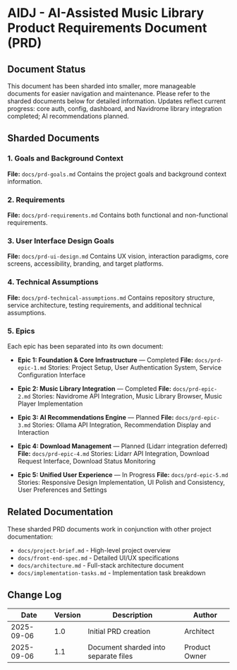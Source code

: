 # AIDJ - AI-Assisted Music Library Product Requirements Document (PRD)

## Document Status
This document has been sharded into smaller, more manageable documents for easier navigation and maintenance. Please refer to the sharded documents below for detailed information. Updates reflect current progress: core auth, config, dashboard, and Navidrome library integration completed; AI recommendations planned.

## Sharded Documents

### 1. Goals and Background Context
**File:** `docs/prd-goals.md`
Contains the project goals and background context information.

### 2. Requirements
**File:** `docs/prd-requirements.md`
Contains both functional and non-functional requirements.

### 3. User Interface Design Goals
**File:** `docs/prd-ui-design.md`
Contains UX vision, interaction paradigms, core screens, accessibility, branding, and target platforms.

### 4. Technical Assumptions
**File:** `docs/prd-technical-assumptions.md`
Contains repository structure, service architecture, testing requirements, and additional technical assumptions.

### 5. Epics
Each epic has been separated into its own document:

- **Epic 1: Foundation & Core Infrastructure** — Completed
  **File:** `docs/prd-epic-1.md`
  Stories: Project Setup, User Authentication System, Service Configuration Interface

- **Epic 2: Music Library Integration** — Completed
  **File:** `docs/prd-epic-2.md`
  Stories: Navidrome API Integration, Music Library Browser, Music Player Implementation

- **Epic 3: AI Recommendations Engine** — Planned
  **File:** `docs/prd-epic-3.md`
  Stories: Ollama API Integration, Recommendation Display and Interaction

- **Epic 4: Download Management** — Planned (Lidarr integration deferred)
  **File:** `docs/prd-epic-4.md`
  Stories: Lidarr API Integration, Download Request Interface, Download Status Monitoring

- **Epic 5: Unified User Experience** — In Progress
  **File:** `docs/prd-epic-5.md`
  Stories: Responsive Design Implementation, UI Polish and Consistency, User Preferences and Settings

## Related Documentation
These sharded PRD documents work in conjunction with other project documentation:
- `docs/project-brief.md` - High-level project overview
- `docs/front-end-spec.md` - Detailed UI/UX specifications
- `docs/architecture.md` - Full-stack architecture document
- `docs/implementation-tasks.md` - Implementation task breakdown

## Change Log
| Date | Version | Description | Author |
|------|---------|-------------|--------|
| 2025-09-06 | 1.0 | Initial PRD creation | Architect |
| 2025-09-06 | 1.1 | Document sharded into separate files | Product Owner |